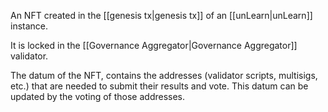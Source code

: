 An NFT created in the [[genesis tx|genesis tx]] of an [[unLearn|unLearn]] instance.

It is locked in the [[Governance Aggregator|Governance Aggregator]] validator.

The datum of the NFT, contains the addresses (validator scripts, multisigs, etc.) that are needed to submit their results and vote. This datum can be updated by the voting of those addresses.